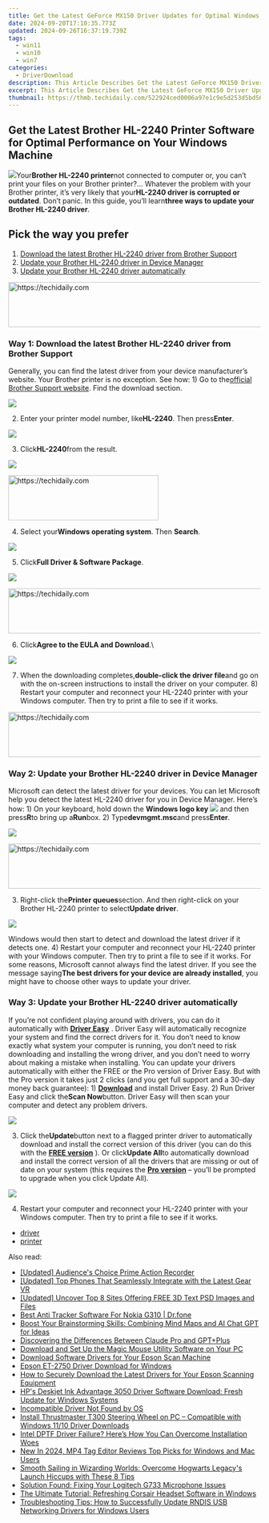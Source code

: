 ```yaml
---
title: Get the Latest GeForce MX150 Driver Updates for Optimal Windows Performance
date: 2024-09-20T17:10:35.773Z
updated: 2024-09-26T16:37:19.739Z
tags:
  - win11
  - win10
  - win7
categories:
  - DriverDownload
description: This Article Describes Get the Latest GeForce MX150 Driver Updates for Optimal Windows Performance
excerpt: This Article Describes Get the Latest GeForce MX150 Driver Updates for Optimal Windows Performance
thumbnail: https://thmb.techidaily.com/522924ced0006a97e1c9e5d253d5bd56be4e5257c1276bf377a783b41e216419.jpeg
---
```


## Get the Latest Brother HL-2240 Printer Software for Optimal Performance on Your Windows Machine

![](http://support.brother.com/g/b/img/product/hl2240_us_eu.jpg)Your**Brother HL-2240 printer**not connected to computer or, you can’t print your files on your Brother printer?… Whatever the problem with your Brother printer, it’s very likely that your**HL-2240 driver is corrupted or outdated**. Don’t panic. In this guide, you’ll learn**three ways to update your Brother HL-2240 driver**.

## Pick the way you prefer

1. [Download the latest Brother HL-2240 driver from Brother Support](https://tools.techidaily.com/drivereasy/download/)
2. [Update your Brother HL-2240 driver in Device Manager](https://tools.techidaily.com/drivereasy/download/)
3. [Update your Brother HL-2240 driver automatically](https://tools.techidaily.com/drivereasy/download/)

<!-- affiliate ads begin -->
<a href="https://appsumo.8odi.net/c/5597632/2100537/7443" target="_top" id="2100537">
  <img src="//a.impactradius-go.com/display-ad/7443-2100537" border="0" alt="https://techidaily.com" width="728" height="90"/>
</a>
<img height="0" width="0" src="https://appsumo.8odi.net/i/5597632/2100537/7443" style="position:absolute;visibility:hidden;" border="0" />
<!-- affiliate ads end -->

### Way 1: Download the latest Brother HL-2240 driver from Brother Support

Generally, you can find the latest driver from your device manufacturer’s website. Your Brother printer is no exception. See how: 1) Go to the[official Brother Support website](https://www.brother.co.uk/support). Find the download section.

![](https://images.drivereasy.com/wp-content/uploads/2018/06/img_5b1e3c67c7859.jpg)

2) Enter your printer model number, like**HL-2240**. Then press**Enter**.

![](https://images.drivereasy.com/wp-content/uploads/2018/06/img_5b1e3cba1f393.png)

3) Click**HL-2240**from the result.

![](https://images.drivereasy.com/wp-content/uploads/2018/06/img_5b1e3ceb0cf16.jpg)

<!-- affiliate ads begin -->
<a href="https://aligracehair.sjv.io/c/5597632/1915865/19272" target="_top" id="1915865">
  <img src="//a.impactradius-go.com/display-ad/19272-1915865" border="0" alt="https://techidaily.com" width="300" height="90"/>
</a>
<img height="0" width="0" src="https://aligracehair.sjv.io/i/5597632/1915865/19272" style="position:absolute;visibility:hidden;" border="0" />
<!-- affiliate ads end -->

4) Select your**Windows operating system**. Then **Search**.

![](https://images.drivereasy.com/wp-content/uploads/2018/06/img_5b1e3d0ce60e9.jpg)

5) Click**Full Driver & Software Package**.

![](https://images.drivereasy.com/wp-content/uploads/2018/06/img_5b1e3d3f53043.jpg)

<!-- affiliate ads begin -->
<a href="https://appsumo.8odi.net/c/5597632/2111981/7443" target="_top" id="2111981">
  <img src="//a.impactradius-go.com/display-ad/7443-2111981" border="0" alt="https://techidaily.com" width="728" height="90"/>
</a>
<img height="0" width="0" src="https://appsumo.8odi.net/i/5597632/2111981/7443" style="position:absolute;visibility:hidden;" border="0" />
<!-- affiliate ads end -->

6) Click**Agree to the EULA and Download**.\\

![](https://images.drivereasy.com/wp-content/uploads/2018/06/img_5b1e3d7013571.jpg)

7) When the downloading completes,**double-click the driver file**and go on with the on-screen instructions to install the driver on your computer. 8) Restart your computer and reconnect your HL-2240 printer with your Windows computer. Then try to print a file to see if it works.

<!-- affiliate ads begin -->
<a href="https://appsumo.8odi.net/c/5597632/2043597/7443" target="_top" id="2043597">
  <img src="//a.impactradius-go.com/display-ad/7443-2043597" border="0" alt="https://techidaily.com" width="728" height="90"/>
</a>
<img height="0" width="0" src="https://appsumo.8odi.net/i/5597632/2043597/7443" style="position:absolute;visibility:hidden;" border="0" />
<!-- affiliate ads end -->

### Way 2: Update your Brother HL-2240 driver in Device Manager

Microsoft can detect the latest driver for your devices. You can let Microsoft help you detect the latest HL-2240 driver for you in Device Manager. Here’s how: 1) On your keyboard, hold down the **Windows logo key ![](https://images.drivereasy.com/wp-content/uploads/2018/06/img_5b1de55ae1611.png)** and then press**R**to bring up a**Run**box. 2) Type**devmgmt.msc**and press**Enter**.

![](https://images.drivereasy.com/wp-content/uploads/2018/06/img_5b1e3da1d711b.png)

<!-- affiliate ads begin -->
<a href="https://appsumo.8odi.net/c/5597632/1062450/7443" target="_top" id="1062450">
  <img src="//a.impactradius-go.com/display-ad/7443-1062450" border="0" alt="https://techidaily.com" width="600" height="90"/>
</a>
<img height="0" width="0" src="https://appsumo.8odi.net/i/5597632/1062450/7443" style="position:absolute;visibility:hidden;" border="0" />
<!-- affiliate ads end -->

3) Right-click the**Printer queues**section. And then right-click on your Brother HL-2240 printer to select**Update driver**.

![](https://images.drivereasy.com/wp-content/uploads/2018/06/img_5b1e3de8cc341.jpg)

Windows would then start to detect and download the latest driver if it detects one. 4) Restart your computer and reconnect your HL-2240 printer with your Windows computer. Then try to print a file to see if it works. For some reasons, Microsoft cannot always find the latest driver. If you see the message saying**The best drivers for your device are already installed**, you might have to choose other ways to update your driver.

### Way 3: Update your Brother HL-2240 driver automatically

If you’re not confident playing around with drivers, you can do it automatically with **[Driver Easy](https://tools.techidaily.com/drivereasy/download/)** . Driver Easy will automatically recognize your system and find the correct drivers for it. You don’t need to know exactly what system your computer is running, you don’t need to risk downloading and installing the wrong driver, and you don’t need to worry about making a mistake when installing. You can update your drivers automatically with either the FREE or the Pro version of Driver Easy. But with the Pro version it takes just 2 clicks (and you get full support and a 30-day money back guarantee): 1) **[Download](https://tools.techidaily.com/drivereasy/download/)** and install Driver Easy. 2) Run Driver Easy and click the**Scan Now**button. Driver Easy will then scan your computer and detect any problem drivers.

![](https://images.drivereasy.com/wp-content/uploads/2018/06/img_5b1e3e8918861.jpg)

3) Click the**Update**button next to a flagged printer driver to automatically download and install the correct version of this driver (you can do this with the **[FREE version](https://tools.techidaily.com/drivereasy/download/)** ). Or click**Update All**to automatically download and install the correct version of all the drivers that are missing or out of date on your system (this requires the **[Pro version](https://tools.techidaily.com/drivereasy/download/)** – you’ll be prompted to upgrade when you click Update All).

![](https://images.drivereasy.com/wp-content/uploads/2018/06/img_5b1e405ad40a9.jpg)

4) Restart your computer and reconnect your HL-2240 printer with your Windows computer. Then try to print a file to see if it works.

* [driver](https://tools.techidaily.com/drivereasy/download/)
* [printer](https://tools.techidaily.com/drivereasy/download/)

<ins class="adsbygoogle"
     style="display:block"
     data-ad-format="autorelaxed"
     data-ad-client="ca-pub-7571918770474297"
     data-ad-slot="1223367746"></ins>

<ins class="adsbygoogle"
     style="display:block"
     data-ad-client="ca-pub-7571918770474297"
     data-ad-slot="8358498916"
     data-ad-format="auto"
     data-full-width-responsive="true"></ins>

<span class="atpl-alsoreadstyle">Also read:</span>
<div><ul>
<li><a href="https://visual-screen-recording.techidaily.com/updated-audiences-choice-prime-action-recorder/"><u>[Updated] Audience's Choice Prime Action Recorder</u></a></li>
<li><a href="https://vp-tips.techidaily.com/updated-top-phones-that-seamlessly-integrate-with-the-latest-gear-vr/"><u>[Updated] Top Phones That Seamlessly Integrate with the Latest Gear VR</u></a></li>
<li><a href="https://some-guidance.techidaily.com/updated-uncover-top-8-sites-offering-free-3d-text-psd-images-and-files/"><u>[Updated] Uncover Top 8 Sites Offering FREE 3D Text PSD Images and Files</u></a></li>
<li><a href="https://android-location-track.techidaily.com/best-anti-tracker-software-for-nokia-g310-drfone-by-drfone-virtual-android/"><u>Best Anti Tracker Software For Nokia G310 | Dr.fone</u></a></li>
<li><a href="https://tech-revival.techidaily.com/boost-your-brainstorming-skills-combining-mind-maps-and-ai-chat-gpt-for-ideas/"><u>Boost Your Brainstorming Skills: Combining Mind Maps and AI Chat GPT for Ideas</u></a></li>
<li><a href="https://tech-savvy.techidaily.com/discovering-the-differences-between-claude-pro-and-gptplusplus/"><u>Discovering the Differences Between Claude Pro and GPT+Plus</u></a></li>
<li><a href="https://driver-download.techidaily.com/download-and-set-up-the-magic-mouse-utility-software-on-your-pc/"><u>Download and Set Up the Magic Mouse Utility Software on Your PC</u></a></li>
<li><a href="https://driver-download.techidaily.com/download-software-drivers-for-your-epson-scan-machine/"><u>Download Software Drivers for Your Epson Scan Machine</u></a></li>
<li><a href="https://driver-download.techidaily.com/epson-et-2750-driver-download-for-windows/"><u>Epson ET-2750 Driver Download for Windows</u></a></li>
<li><a href="https://driver-download.techidaily.com/how-to-securely-download-the-latest-drivers-for-your-epson-scanning-equipment/"><u>How to Securely Download the Latest Drivers for Your Epson Scanning Equipment</u></a></li>
<li><a href="https://driver-download.techidaily.com/hps-deskjet-ink-advantage-3050-driver-software-download-fresh-update-for-windows-systems/"><u>HP's Deskjet Ink Advantage 3050 Driver Software Download: Fresh Update for Windows Systems</u></a></li>
<li><a href="https://driver-error.techidaily.com/incompatible-driver-not-found-by-os/"><u>Incompatible Driver Not Found by OS</u></a></li>
<li><a href="https://driver-download.techidaily.com/install-thrustmaster-t300-steering-wheel-on-pc-compatible-with-windows-1110-driver-downloads/"><u>Install Thrustmaster T300 Steering Wheel on PC – Compatible with Windows 11/10 Driver Downloads</u></a></li>
<li><a href="https://driver-download.techidaily.com/intel-dptf-driver-failure-heres-how-you-can-overcome-installation-woes/"><u>Intel DPTF Driver Failure? Here’s How You Can Overcome Installation Woes</u></a></li>
<li><a href="https://smart-video-creator.techidaily.com/new-in-2024-mp4-tag-editor-reviews-top-picks-for-windows-and-mac-users/"><u>New In 2024, MP4 Tag Editor Reviews Top Picks for Windows and Mac Users</u></a></li>
<li><a href="https://win-solutions.techidaily.com/smooth-sailing-in-wizarding-worlds-overcome-hogwarts-legacys-launch-hiccups-with-these-8-tips/"><u>Smooth Sailing in Wizarding Worlds: Overcome Hogwarts Legacy's Launch Hiccups with These 8 Tips</u></a></li>
<li><a href="https://sound-issues.techidaily.com/solution-found-fixing-your-logitech-g733-microphone-issues/"><u>Solution Found: Fixing Your Logitech G733 Microphone Issues</u></a></li>
<li><a href="https://driver-download.techidaily.com/the-ultimate-tutorial-refreshing-corsair-headset-software-in-windows/"><u>The Ultimate Tutorial: Refreshing Corsair Headset Software in Windows</u></a></li>
<li><a href="https://driver-download.techidaily.com/troubleshooting-tips-how-to-successfully-update-rndis-usb-networking-drivers-for-windows-users/"><u>Troubleshooting Tips: How to Successfully Update RNDIS USB Networking Drivers for Windows Users</u></a></li>
</ul></div>

